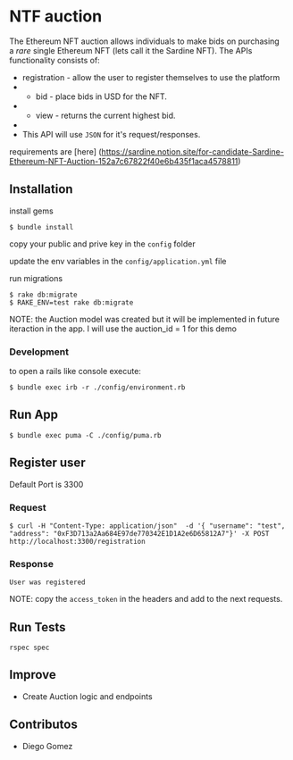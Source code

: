 # NTF auction

The Ethereum NFT auction allows individuals to make bids on purchasing a *rare* single Ethereum NFT (lets call it the Sardine NFT). The APIs functionality consists of:

- registration - allow the user to register themselves to use the platform
- - bid - place bids in USD for the NFT.
- - view - returns the current highest bid.
-
- This API will use `JSON` for it's request/responses.


requirements are [here] (https://sardine.notion.site/for-candidate-Sardine-Ethereum-NFT-Auction-152a7c67822f40e6b435f1aca4578811)

## Installation

install gems
```
$ bundle install
```
copy your public and prive key in the `config` folder

update the env variables in the `config/application.yml` file

run migrations

```
$ rake db:migrate
$ RAKE_ENV=test rake db:migrate
```

NOTE: the Auction model was created but it will be implemented
in future iteraction in the app. I will use the auction_id = 1
for this demo

### Development
to open a rails like console execute:

```
$ bundle exec irb -r ./config/environment.rb
```

## Run App

```
$ bundle exec puma -C ./config/puma.rb
```

## Register user
Default Port is 3300

### Request

```
$ curl -H "Content-Type: application/json"  -d '{ "username": "test", "address": "0xF3D713a2Aa684E97de770342E1D1A2e6D65812A7"}' -X POST http://localhost:3300/registration
``````

### Response

```
User was registered
```

NOTE: copy the `access_token` in the headers and add to the next requests.

## Run Tests

```
rspec spec
```

## Improve

- Create Auction logic and endpoints

## Contributos

- Diego Gomez

